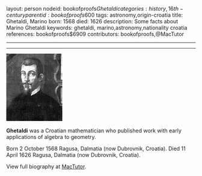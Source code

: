 layout: person
nodeid: bookofproofs$Ghetaldi
categories: history,16th-century
parentid: bookofproofs$600
tags: astronomy,origin-croatia
title: Ghetaldi, Marino
born: 1568
died: 1626
description: Some facts about Marino Ghetaldi
keywords: ghetaldi, marino,astronomy,nationality croatia
references: bookofproofs$6909
contributors: bookofproofs,@MacTutor

---


---

![Ghetaldi.jpg](https://github.com/bookofproofs/bookofproofs.github.io/blob/main/_sources/_assets/images/portraits/Ghetaldi.jpg?raw=true)

**Ghetaldi** was a Croatian mathematician who published work with early applications of algebra to geometry.

Born 2 October 1568 Ragusa, Dalmatia (now Dubrovnik, Croatia). Died 11 April 1626 Ragusa, Dalmatia (now Dubrovnik, Croatia).


View full biography at [MacTutor](https://mathshistory.st-andrews.ac.uk/Biographies/Ghetaldi/).